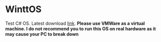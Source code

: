 # WinttOS

Test C# OS. Latest download [link](https://github.com/zimavi/WinttOS/releases/tag/latest).
<b>Please use VMWare as a virtual machine. I do not recommend you to run this OS on real hardware as it may cause your PC to break down</b>
